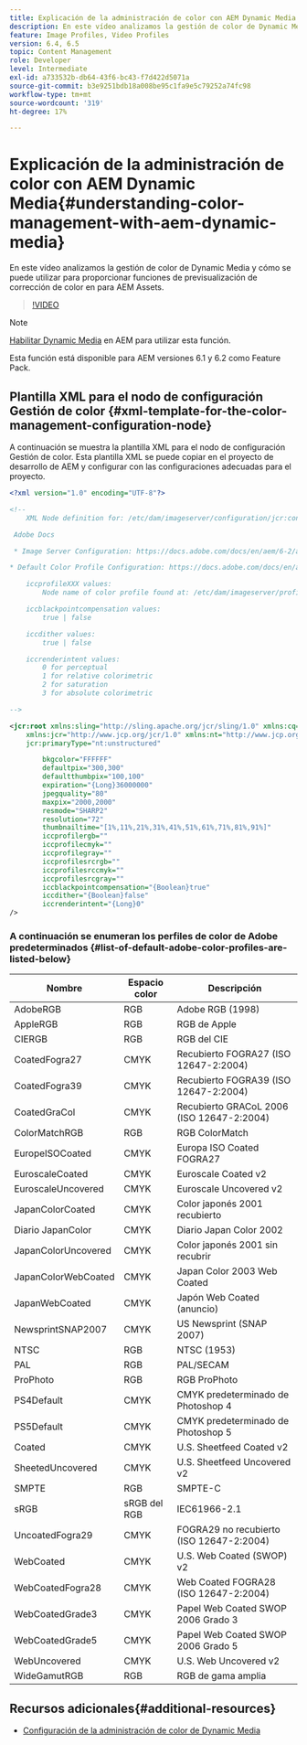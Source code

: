```yaml
---
title: Explicación de la administración de color con AEM Dynamic Media
description: En este vídeo analizamos la gestión de color de Dynamic Media y cómo se puede utilizar para proporcionar funciones de previsualización de corrección de color en para AEM Assets.
feature: Image Profiles, Video Profiles
version: 6.4, 6.5
topic: Content Management
role: Developer
level: Intermediate
exl-id: a733532b-db64-43f6-bc43-f7d422d5071a
source-git-commit: b3e9251bdb18a008be95c1fa9e5c79252a74fc98
workflow-type: tm+mt
source-wordcount: '319'
ht-degree: 17%

---
```


# Explicación de la administración de color con AEM Dynamic Media{#understanding-color-management-with-aem-dynamic-media}

En este vídeo analizamos la gestión de color de Dynamic Media y cómo se puede utilizar para proporcionar funciones de previsualización de corrección de color en para AEM Assets.

>[!VIDEO](https://video.tv.adobe.com/v/16792?quality=12&learn=on)

>[!NOTE]
>
>[Habilitar Dynamic Media](https://experienceleague.adobe.com/docs/experience-manager-release-information/aem-release-updates/previous-updates/aem-previous-versions.html?lang=es) en AEM para utilizar esta función.

Esta función está disponible para AEM versiones 6.1 y 6.2 como Feature Pack.

## Plantilla XML para el nodo de configuración Gestión de color {#xml-template-for-the-color-management-configuration-node}

A continuación se muestra la plantilla XML para el nodo de configuración Gestión de color. Esta plantilla XML se puede copiar en el proyecto de desarrollo de AEM y configurar con las configuraciones adecuadas para el proyecto.

```xml
<?xml version="1.0" encoding="UTF-8"?>

<!--
    XML Node definition for: /etc/dam/imageserver/configuration/jcr:content/settings

 Adobe Docs

 * Image Server Configuration: https://docs.adobe.com/docs/en/aem/6-2/administer/content/dynamic-media/config-dynamic.html#Configuring%20Dynamic%20Media%20Image%20Settings

* Default Color Profile Configuration: https://docs.adobe.com/docs/en/aem/6-1/administer/content/dynamic-media/config-dynamic.html#Configuring%20the%20default%20color%20profiles

    iccprofileXXX values:
        Node name of color profile found at: /etc/dam/imageserver/profiles

    iccblackpointcompensation values:
        true | false

    iccdither values:
        true | false

    iccrenderintent values:
        0 for perceptual
        1 for relative colorimetric
        2 for saturation
        3 for absolute colorimetric

-->

<jcr:root xmlns:sling="http://sling.apache.org/jcr/sling/1.0" xmlns:cq="http://www.day.com/jcr/cq/1.0"
    xmlns:jcr="http://www.jcp.org/jcr/1.0" xmlns:nt="http://www.jcp.org/jcr/nt/1.0"
    jcr:primaryType="nt:unstructured"

        bkgcolor="FFFFFF"
        defaultpix="300,300"
        defaultthumbpix="100,100"
        expiration="{Long}36000000"
        jpegquality="80"
        maxpix="2000,2000"
        resmode="SHARP2"
        resolution="72"
        thumbnailtime="[1%,11%,21%,31%,41%,51%,61%,71%,81%,91%]"
        iccprofilergb=""
        iccprofilecmyk=""
        iccprofilegray=""
        iccprofilesrcrgb=""
        iccprofilesrccmyk=""
        iccprofilesrcgray=""
        iccblackpointcompensation="{Boolean}true"
        iccdither="{Boolean}false"
        iccrenderintent="{Long}0"
/>
```

### A continuación se enumeran los perfiles de color de Adobe predeterminados {#list-of-default-adobe-color-profiles-are-listed-below}

| Nombre | Espacio color | Descripción |
| ------------------- | ---------- | ------------------------------------- |
| AdobeRGB | RGB | Adobe RGB (1998) |
| AppleRGB | RGB | RGB de Apple |
| CIERGB | RGB | RGB del CIE |
| CoatedFogra27 | CMYK | Recubierto FOGRA27 (ISO 12647-2:2004) |
| CoatedFogra39 | CMYK | Recubierto FOGRA39 (ISO 12647-2:2004) |
| CoatedGraCol | CMYK | Recubierto GRACoL 2006 (ISO 12647-2:2004) |
| ColorMatchRGB | RGB | RGB ColorMatch |
| EuropeISOCoated | CMYK | Europa ISO Coated FOGRA27 |
| EuroscaleCoated | CMYK | Euroscale Coated v2 |
| EuroscaleUncovered | CMYK | Euroscale Uncovered v2 |
| JapanColorCoated | CMYK | Color japonés 2001 recubierto |
| Diario JapanColor | CMYK | Diario Japan Color 2002 |
| JapanColorUncovered | CMYK | Color japonés 2001 sin recubrir |
| JapanColorWebCoated | CMYK | Japan Color 2003 Web Coated |
| JapanWebCoated | CMYK | Japón Web Coated (anuncio) |
| NewsprintSNAP2007 | CMYK | US Newsprint (SNAP 2007) |
| NTSC | RGB | NTSC (1953) |
| PAL | RGB | PAL/SECAM |
| ProPhoto | RGB | RGB ProPhoto |
| PS4Default | CMYK | CMYK predeterminado de Photoshop 4 |
| PS5Default | CMYK | CMYK predeterminado de Photoshop 5 |
| Coated | CMYK | U.S. Sheetfeed Coated v2 |
| SheetedUncovered | CMYK | U.S. Sheetfeed Uncovered v2 |
| SMPTE | RGB | SMPTE-C |
| sRGB | sRGB del RGB | IEC61966-2.1 |
| UncoatedFogra29 | CMYK | FOGRA29 no recubierto (ISO 12647-2:2004) |
| WebCoated | CMYK | U.S. Web Coated (SWOP) v2 |
| WebCoatedFogra28 | CMYK | Web Coated FOGRA28 (ISO 12647-2:2004) |
| WebCoatedGrade3 | CMYK | Papel Web Coated SWOP 2006 Grado 3 |
| WebCoatedGrade5 | CMYK | Papel Web Coated SWOP 2006 Grado 5 |
| WebUncovered | CMYK | U.S. Web Uncovered v2 |
| WideGamutRGB | RGB | RGB de gama amplia |

## Recursos adicionales{#additional-resources}

* [Configuración de la administración de color de Dynamic Media](https://helpx.adobe.com/experience-manager/6-5/assets/using/config-dynamic.html#ConfiguringDynamicMediaColorManagement)
